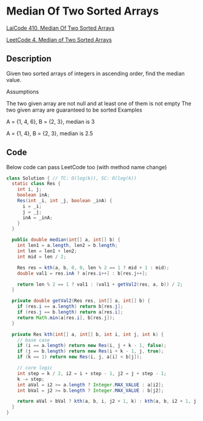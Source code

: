 # Median Of Two Sorted Arrays
[LaiCode 410. Median Of Two Sorted Arrays](https://app.laicode.io/app/problem/410)

[LeetCode 4. Median of Two Sorted Arrays](https://leetcode.com/problems/median-of-two-sorted-arrays/)
## Description
Given two sorted arrays of integers in ascending order, find the median value.

Assumptions

The two given array are not null and at least one of them is not empty
The two given array are guaranteed to be sorted
Examples

A = {1, 4, 6}, B = {2, 3}, median is 3

A = {1, 4}, B = {2, 3}, median is 2.5

## Code
Below code can pass LeetCode too (with method name change)
```java
class Solution { // TC: O(log(k)), SC: O(log(k))
  static class Res {
    int i, j;
    boolean inA;
    Res(int _i, int _j, boolean _inA) {
      i = _i;
      j = _j;
      inA = _inA;
    }
  }

  public double median(int[] a, int[] b) {
    int len1 = a.length, len2 = b.length;
    int len = len1 + len2;
    int mid = len / 2;

    Res res = kth(a, b, 0, 0, len % 2 == 1 ? mid + 1 : mid);
    double val1 = res.inA ? a[res.i++] : b[res.j++];

    return len % 2 == 1 ? val1 : (val1 + getVal2(res, a, b)) / 2;
  }

  private double getVal2(Res res, int[] a, int[] b) {
    if (res.i == a.length) return b[res.j];
    if (res.j == b.length) return a[res.i];
    return Math.min(a[res.i], b[res.j]);
  }

  private Res kth(int[] a, int[] b, int i, int j, int k) {
    // base case
    if (i == a.length) return new Res(i, j + k - 1, false);
    if (j == b.length) return new Res(i + k - 1, j, true);
    if (k == 1) return new Res(i, j, a[i] < b[j]);

    // core logic
    int step = k / 2, i2 = i + step - 1, j2 = j + step - 1;
    k -= step;
    int aVal = i2 >= a.length ? Integer.MAX_VALUE : a[i2];
    int bVal = j2 >= b.length ? Integer.MAX_VALUE : b[j2];

    return aVal > bVal ? kth(a, b, i, j2 + 1, k) : kth(a, b, i2 + 1, j, k);
  }
}
```